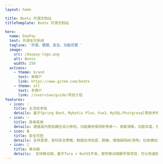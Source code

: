 ```yaml
---
layout: home

title: Bootx 开源文档站
titleTemplate: Bootx 开源文档站

hero:
  name: DaxPay
  text: 开源支付系统
  tagline: '开源、便捷、安全、功能完整 '
  image:
    src: /daxpay-logo.png
    alt: Bootx
    width: 250
  actions:
    - theme: brand
      text: 单商户
      link: https://www.gitee.com/bootx
    - theme: alt
      text: 多商户
      link: //overview/guide/项目介绍
features:
  - icon: 💡
    title: 主流技术栈
    details: 基于Spring Boot、Mybatis Plus、Vue3、MySQL/Postgresql等技术栈开发。基于Maven模块化设计，易于扩展
  - icon: ⚡️
    title: 简单易用
    details: 遵循高内聚低耦合设计原则，功能模块保持职责单一，依赖清晰，功能丰富，但不做过度封和设计
  - icon: 🔒️
    title: 安全可控
    details: 支持登录、密码安全策略，数据支持加密、脱敏，增强版RBAC架构，杜绝横向和垂直越权风险，并对登录、操作、数据变动进行审计记录
  - icon: 📱
    title: 移动端
    details:  支持移动端，基于Taro + NutUI开发，提供移动端脚手架项目，可以快速搭建H5页面或小程序
---
```

